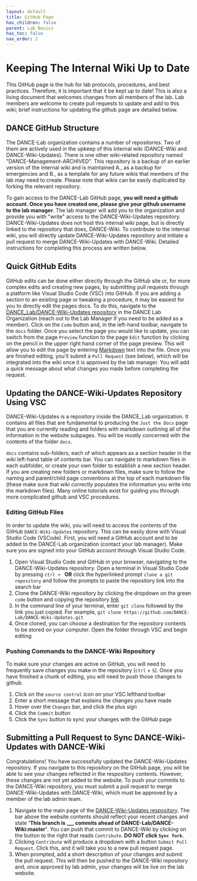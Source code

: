 ```yaml
---
layout: default
title: GitHub Page
has_children: false
parent: Lab Basics
has_toc: false
nav_order: 2
---
```


# Keeping The Internal Wiki Up to Date
This GitHub page is the hub for lab protocols, procedures, and best practices. Therefore, it is important that it be kept up to date! This is also a living document that welcomes changes from all members of the lab. Lab members are welcome to create pull requests to update and add to this wiki; brief instructions for updating the github page are detailed below.

## DANCE GitHub Structure
The DANCE-Lab organization contains a number of repositories. Two of them are actively used in the upkeep of this internal wiki (DANCE-Wiki and DANCE-Wiki-Updates). There is one other wiki-related repository named "DANCE-Management-ARCHIVED". This repository is a backup of an earlier version of the internal wiki and is maintained A., as a backup for emergencies and B., as a template for any future wikis that members of the lab may need to create. Please note that wikis can be easily duplicated by forking the relevant repository. 

To gain access to the DANCE-Lab GitHub page, **you will need a github account. Once you have created one, please give your github username to the lab manager**. The lab manager will add you to the organization and provide you with "write" access to the DANCE-Wiki-Updates repository. DANCE-Wiki-Updates does not host this internal wiki page, but is directly linked to the repository that does, DANCE-Wiki. To contribute to the internal wiki, you will directly update DANCE-Wiki-Updates repository and initiate a pull request to merge DANCE-Wiki-Updates with DANCE-Wiki. Detailed instructions for completing this process are written below.

## Quick GitHub Edits
GitHub edits can be done either directly through the GitHub site or, for more complex edits and creating new pages, by submitting pull requests through a platform like Visual Studio Code (VSC) into GitHub. If you are adding a section to an existing page or tweaking a procedure, it may be easiest for you to directly edit the pages docs. To do this, navigate to the [DANCE_Lab/DANCE-Wiki-Updates repository](https://github.com/DANCE-Lab/DANCE-Wiki-Updates) in the DANCE Lab Organization (reach out to the Lab Manager if you need to be added as a member). Click on the `Code` button and, in the left-hand toolbar, navigate to the `docs` folder. Once you select the page you would like to update, you can switch from the page `Preview` function to the page `Edit` function by clicking on the pencil in the upper right hand corner of the page preview. This will allow you to edit the page by entering [Markdown](https://www.markdownguide.org/cheat-sheet/) text into the file. Once you are finished editing, you'll submit a `Pull Request` (see below), which will be integrated into the wiki once it is approved by the lab manager. You will add a quick message about what changes you made before completing the request.

## Updating the DANCE-Wiki-Updates Repository Using VSC
DANCE-Wiki-Updates is a repository inside the DANCE_Lab organization. It contains all files that are fundamental to producing the `Just the Docs` page that you are currently reading and folders with markdown outlining all of the information in the website subpages. You will be mostly concerned with the contents of the folder `docs`.

`docs` contains sub-folders, each of which appears as a section header in the wiki left-hand table of contents bar. You can navigate to markdown files in each subfolder, or create your own folder to establish a new section header. If you are creating new folders or markdown files, make sure to follow the naming and parent/child page conventions at the top of each markdown file (these make sure that wiki correctly populates the information you write into the markdown files). Many online tutorials exist for guiding you through more complicated github and VSC procedures. 

### Editing GitHub Files
In order to update the wiki, you will need to access the contents of the GitHub `DANCE-Wiki-Updates` repository. This can be easily done with Visual Studio Code (VSCode). First, you will need a GitHub account and to be added to the DANCE-Lab organization (contact your lab manager). Make sure you are signed into your GitHub account through Visual Studio Code.

1. Open Visual Studio Code and GitHub in your browser, navigating to the DANCE-Wiki-Updates repository. Open a terminal in Visual Studio Code by pressing `ctrl + ` **OR** click the hyperlinked prompt `clone a git repository` and follow the prompts to paste the repository link into the search bar
2. Clone the DANCE-Wiki repository by clicking the dropdown on the green `code` button and copying the repository [link](https://github.com/DANCE-Lab/DANCE-Wiki-Updates.git)
3. In the command line of your terminal, enter `git clone` followed by the link you just copied. For example, `git clone https://github.com/DANCE-Lab/DANCE-Wiki-Updates.git`
4. Once cloned, you can choose a destination for the repository contents to be stored on your computer. Open the folder through VSC and begin editing

### Pushing Commands to the DANCE-Wiki Repository
To make sure your changes are active on GitHub, you will need to frequently save changes you make in the repository (`ctrl` + `S`). Once you have finished a chunk of editing, you will need to push those changes to github.
1. Click on the `source control` icon on your VSC lefthand toolbar
2. Enter a short message that explains the changes you have made
3. Hover over the `Changes` bar, and click the plus sign 
4. Click the `Commit` button
5. Click the `Sync` button to sync your changes with the GitHub page

## Submitting a Pull Request to Sync DANCE-Wiki-Updates with DANCE-Wiki
Congratulations! You have successfully updated the DANCE-Wiki-Updates repository. If you navigate to this repository on the GitHub page, you will be able to see your changes reflected in the respository contents. However, these changes are not yet added to the website. To push your commits to the DANCE-Wiki repository, you must submit a pull request to merge DANCE-Wiki-Updates with DANCE-Wiki, which must be approved by a member of the lab admin team. 

1. Navigate to the main page of the [DANCE-Wiki-Updates respository](https://github.com/DANCE-Lab/DANCE-Wiki-Updates). The bar above the website contents should reflect your recent changes and state **'This branch is ___ commits ahead of DANCE-Lab/DANCE-Wiki:master'**. You can push that commit to DANCE-Wiki by clicking on the button to the right that reads `Contribute`. **DO NOT click `Sync fork`.**
2. Clicking `Contribute` will produce a dropdown with a button `Submit Pull Request`. Click this, and it will take you to a new pull request page. 
3. When prompted, add a short description of your changes and submit the pull request. This will then be pushed to the DANCE-Wiki repository and, once approved by lab admin, your changes will be live on the lab website.
